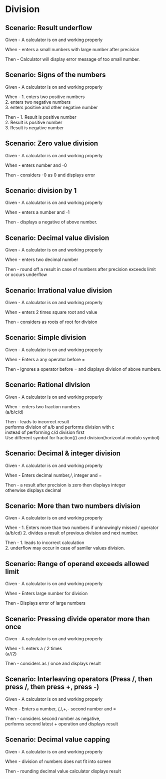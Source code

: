 # Division

## Scenario: Result underflow

Given - A calculator is on and working properly

When - enters a small numbers with large number after precision

Then - Calculator will display error message of too small number.

## Scenario: Signs of the numbers

Given - A calculator is on and working properly

When - 1. enters two positive numbers\
    2. enters two negative numbers\
    3. enters positive and other negative number

Then - 1. Result is positive number\
    2. Result is positive number\
    3. Result is negative number

## Scenario: Zero value division

Given - A calculator is on and working properly

When - enters number and -0

Then - considers -0 as 0 and displays error

## Scenario: division by 1

Given - A calculator is on and working properly

When - enters a number and -1

Then - displays a negative of above number.  

## Scenario: Decimal value division

Given - A calculator is on and working properly

When - enters two decimal number

Then - round off a result in case of numbers after precision exceeds limit\
       or occurs underflow

## Scenario: Irrational value division

Given - A calculator is on and working properly

When - enters 2 times square root and value  

Then -  considers as roots of root for division

## Scenario: Simple division

Given - A calculator is on and working properly

When - Enters a any operator before =

Then - Ignores a operator before = and displays division of above numbers.

## Scenario: Rational division

Given - A calculator is on and working properly

When - enters two fraction numbers\
    (a/b/c/d)

Then -  leads to incorrect result\
    performs division of a/b and performs division with c\
    instead of performing c/d division first\
    Use different symbol for fraction(/) and division(horizontal modulo symbol)

## Scenario: Decimal & integer division

Given - A calculator is on and working properly

When - Enters decimal number,/, integer and =

Then - a result after precision is zero then displays integer\
    otherwise displays decimal

## Scenario: More than two numbers division

Given - A calculator is on and working properly

When - 1. Enters more than two numbers if unknowingly missed / operator\
        (a/b/cd)
    2. divides a result of previous division and next number.

Then - 1. leads to incorrect calculation\
    2. underflow may occur in case of samller values division.

## Scenario: Range of operand exceeds allowed limit

Given - A calculator is on and working properly

When - Enters large number for division

Then - Displays error of large numbers

## Scenario: Pressing divide operator more than once

Given - A calculator is on and working properly

When - 1. enters a / 2 times\
    (a//2)

Then - considers as / once and displays result

## Scenario: Interleaving operators (Press /, then press /, then press +, press -)

Given - A calculator is on and working properly

When - Enters a number, /,/,+,- second number and =

Then - considers second number as negative,\
        performs second latest + operation and displays result

## Scenario: Decimal value capping

Given - A calculator is on and working properly

When - division of numbers does not fit into screen

Then - rounding decimal value calculator displays result
